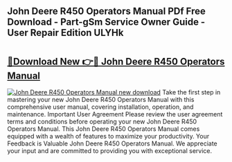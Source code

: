 ## John Deere R450 Operators Manual PDf Free Download - Part-gSm Service Owner Guide - User Repair Edition ULYHk

# <h2><a href="http://bc91566.oget.top/?id=John+Deere+R450+Operators+Manual">🔗Download New 👉🔴 John Deere R450 Operators Manual</a></h2>

[![John Deere R450 Operators Manual new download](https://i.imgur.com/5g1atiW.png)](http://bc91566.oget.top/?id=John+Deere+R450+Operators+Manual)
Take the first step in mastering your new John Deere R450 Operators Manual with this comprehensive user manual, covering installation, operation, and maintenance. Important User Agreement Please review the user agreement terms and conditions before operating your new John Deere R450 Operators Manual. This John Deere R450 Operators Manual comes equipped with a wealth of features to maximize your productivity. Your Feedback is Valuable John Deere R450 Operators Manual. We appreciate your input and are committed to providing you with exceptional service.
